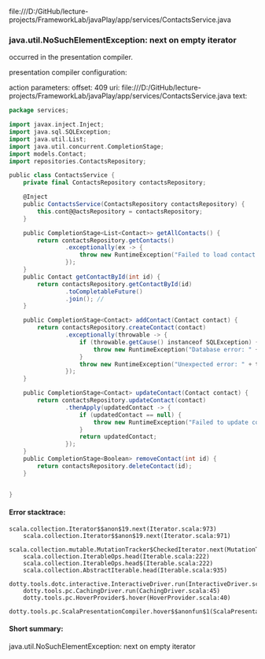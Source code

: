 file:///D:/GitHub/lecture-projects/FrameworkLab/javaPlay/app/services/ContactsService.java
### java.util.NoSuchElementException: next on empty iterator

occurred in the presentation compiler.

presentation compiler configuration:


action parameters:
offset: 409
uri: file:///D:/GitHub/lecture-projects/FrameworkLab/javaPlay/app/services/ContactsService.java
text:
```scala
package services;

import javax.inject.Inject;
import java.sql.SQLException;
import java.util.List;
import java.util.concurrent.CompletionStage;
import models.Contact;
import repositories.ContactsRepository;

public class ContactsService {
    private final ContactsRepository contactsRepository;

    @Inject
    public ContactsService(ContactsRepository contactsRepository) {
        this.cont@@actsRepository = contactsRepository;
    }

    public CompletionStage<List<Contact>> getAllContacts() {
        return contactsRepository.getContacts()
                .exceptionally(ex -> {
                    throw new RuntimeException("Failed to load contact: " + ex.getCause().getMessage());
                });
    }
    public Contact getContactById(int id) {
        return contactsRepository.getContactById(id)
                .toCompletableFuture()
                .join(); //
    }

    public CompletionStage<Contact> addContact(Contact contact) {
        return contactsRepository.createContact(contact)
                .exceptionally(throwable -> {
                    if (throwable.getCause() instanceof SQLException) {
                        throw new RuntimeException("Database error: " + throwable.getCause().getMessage());
                    }
                    throw new RuntimeException("Unexpected error: " + throwable.getMessage());
                });
    }

    public CompletionStage<Contact> updateContact(Contact contact) {
        return contactsRepository.updateContact(contact)
                .thenApply(updatedContact -> {
                    if (updatedContact == null) {
                        throw new RuntimeException("Failed to update contact");
                    }
                    return updatedContact;
                });
    }
    public CompletionStage<Boolean> removeContact(int id) {
        return contactsRepository.deleteContact(id);
    }


}

```



#### Error stacktrace:

```
scala.collection.Iterator$$anon$19.next(Iterator.scala:973)
	scala.collection.Iterator$$anon$19.next(Iterator.scala:971)
	scala.collection.mutable.MutationTracker$CheckedIterator.next(MutationTracker.scala:76)
	scala.collection.IterableOps.head(Iterable.scala:222)
	scala.collection.IterableOps.head$(Iterable.scala:222)
	scala.collection.AbstractIterable.head(Iterable.scala:935)
	dotty.tools.dotc.interactive.InteractiveDriver.run(InteractiveDriver.scala:164)
	dotty.tools.pc.CachingDriver.run(CachingDriver.scala:45)
	dotty.tools.pc.HoverProvider$.hover(HoverProvider.scala:40)
	dotty.tools.pc.ScalaPresentationCompiler.hover$$anonfun$1(ScalaPresentationCompiler.scala:389)
```
#### Short summary: 

java.util.NoSuchElementException: next on empty iterator